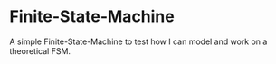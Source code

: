 # Finite-State-Machine
A simple Finite-State-Machine to test how I can model and work on a theoretical FSM.

